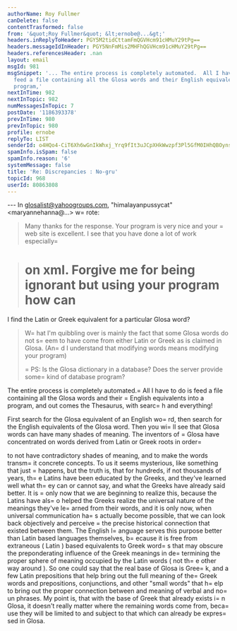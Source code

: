 ```yaml
---
authorName: Roy Fullmer
canDelete: false
contentTrasformed: false
from: '&quot;Roy Fullmer&quot; &lt;ernobe@...&gt;'
headers.inReplyToHeader: PGY5M2tidCttamFmQGVHcm91cHMuY29tPg==
headers.messageIdInHeader: PGY5NnFmMis2MHFhQGVHcm91cHMuY29tPg==
headers.referencesHeader: .nan
layout: email
msgId: 981
msgSnippet: '... The entire process is completely automated.  All I have to do is
  feed a file containing all the Glosa words and their English equivalents into a
  program,'
nextInTime: 982
nextInTopic: 982
numMessagesInTopic: 7
postDate: '1186393378'
prevInTime: 980
prevInTopic: 980
profile: ernobe
replyTo: LIST
senderId: o4HQo4-CiT6Xh6wGnIkWhxj_Yrq9fIt3uJCpXHkWwzpf3Pl5GfM0IHhQBOynsAnP2npFnZD8vEZz9NQ1HL8FZUP5KuC3iNQ
spamInfo.isSpam: false
spamInfo.reason: '6'
systemMessage: false
title: 'Re: Discrepancies : No-gru'
topicId: 968
userId: 80863808
---
```


--- In glosalist@yahoogroups.com, "himalayanpussycat"
<maryannehanna@...> w=
rote:
>
> Many thanks for the response. Your program is very nice and your =
web 
> site is excellent. I see that you have done a lot of work especially=
 
> on xml. Forgive me for being ignorant but using your program how can 
>=
 I find the Latin or Greek equivalent for a particular Glosa word? 
>  
> W=
hat I'm quibbling over is mainly the fact that some Glosa words do 
> not s=
eem to have come from either Latin or Greek as is claimed in 
> Glosa.  (An=
d I understand that modifying words means modifying your 
> program) 
>  
>=
 PS: Is the Glosa dictionary in a database? Does the server provide 
> some=
 kind of database program? 
>  
The entire process is completely automated.=
  All I have to do is feed
a file containing all the Glosa words and their =
English equivalents
into a program, and out comes the Thesaurus, with searc=
h and everything!  

First search for the Glosa equivalent of an English wo=
rd, then search
for the English equivalents of the Glosa word.  Then you wi=
ll see that
Glosa words can have many shades of meaning.  The inventors of =
Glosa
have concentrated on words derived from Latin or Greek roots in order=

to not have contradictory shades of meaning, and to make the words 
transm=
it concrete concepts.  To us it seems mysterious, like something
that just =
happens, but the truth is, that for hundreds, if not
thousands of years, th=
e Latins have been educated by the Greeks, and
they've learned well what th=
ey can or cannot say, and what the Greeks
have already said better.  It is =
only now that we are beginning to
realize this, because the Latins have als=
o helped the Greeks realize
the universal nature of the meanings they've le=
arned from their words,
and it is only now, when universal communication ha=
s actually become
possible, that we can look back objectively and perceive =
the precise
historical connection that existed between them.  The English l=
anguage
serves this purpose better than Latin based languages themselves,
b=
ecause it is free from extraneous ( Latin ) based equivalents to
Greek word=
s that may obscure the preponderating influence of the Greek
meanings in de=
termining the proper sphere of meaning occupied by the
Latin words ( not th=
e other way around ).  So one could say that the
real base of Glosa is Gree=
k, and a few Latin prepositions that help
bring out the full meaning of the=
 Greek words and prepositions,
conjunctions, and other "small words" that h=
elp to bring out the
proper connection between and meaning of verbal and no=
un phrases.  My
point is, that with the base of Greek that already exists i=
n Glosa, it
doesn't really matter where the remaining words come from, beca=
use
they will be limited to and subject to that which can already be
expres=
sed in Glosa.




